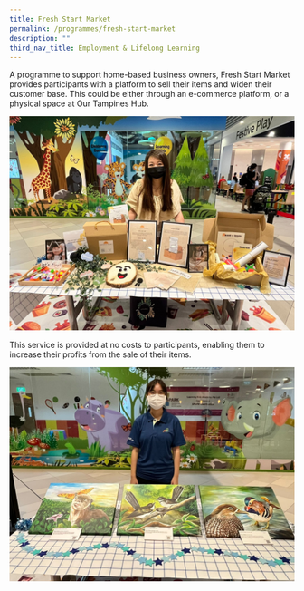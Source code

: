 ```yaml
---
title: Fresh Start Market
permalink: /programmes/fresh-start-market
description: ""
third_nav_title: Employment & Lifelong Learning
---
```


A programme to support home-based business owners, Fresh Start Market provides participants with a platform to sell their items and widen their customer base. This could be either through an e-commerce platform, or a physical space at Our Tampines Hub.

![](/images/Programmes/Fresh%20Start%20Market%20(1).jpg)

This service is provided at no costs to participants, enabling them to increase their profits from the sale of their items.

![](/images/Programmes/Fresh%20Start%20Market%20(6).jpg)
